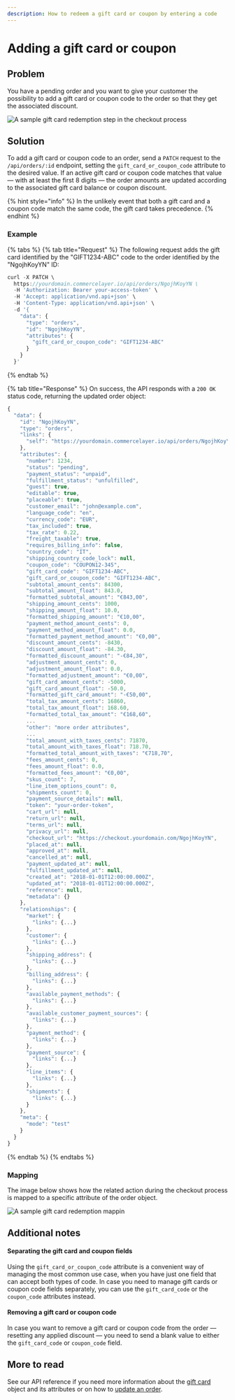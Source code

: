```yaml
---
description: How to redeem a gift card or coupon by entering a code
---
```


# Adding a gift card or coupon

## Problem

You have a pending order and you want to give your customer the possibility to add a gift card or coupon code to the order so that they get the associated discount.

![A sample gift card redemption step in the checkout process](../.gitbook/assets/gift-card-coupon-cover%20%282%29.jpg)

## Solution

To add a gift card or coupon code to an order, send a `PATCH` request to the `/api/orders/:id` endpoint, setting the `gift_card_or_coupon_code` attribute to the desired value. If an active gift card or coupon code matches that value — with at least the first 8 digits — the order amounts are updated according to the associated gift card balance or coupon discount.

{% hint style="info" %}
In the unlikely event that both a gift card and a coupon code match the same code, the gift card takes precedence.
{% endhint %}

### Example

{% tabs %}
{% tab title="Request" %}
 The following request adds the gift card identified by the "GIFT1234-ABC" code to the order identified by the "NgojhKoyYN" ID:

```javascript
curl -X PATCH \
  https://yourdomain.commercelayer.io/api/orders/NgojhKoyYN \
  -H 'Authorization: Bearer your-access-token' \
  -H 'Accept: application/vnd.api+json' \
  -H 'Content-Type: application/vnd.api+json' \
  -d '{
    "data": {
      "type": "orders",
      "id": "NgojhKoyYN",
      "attributes": {
        "gift_card_or_coupon_code": "GIFT1234-ABC"
      }
    }
  }'
```
{% endtab %}

{% tab title="Response" %}
On success, the API responds with a `200 OK` status code, returning the updated order object:

```javascript
{
  "data": {
    "id": "NgojhKoyYN",
    "type": "orders",
    "links": {
      "self": "https://yourdomain.commercelayer.io/api/orders/NgojhKoyYN"
    },
    "attributes": {
      "number": 1234,
      "status": "pending",
      "payment_status": "unpaid",
      "fulfillment_status": "unfulfilled",
      "guest": true,
      "editable": true,
      "placeable": true,
      "customer_email": "john@example.com",
      "language_code": "en",
      "currency_code": "EUR",
      "tax_included": true,
      "tax_rate": 0.22,
      "freight_taxable": true,
      "requires_billing_info": false,
      "country_code": "IT",
      "shipping_country_code_lock": null,
      "coupon_code": "COUPON12-345",
      "gift_card_code": "GIFT1234-ABC",
      "gift_card_or_coupon_code": "GIFT1234-ABC",
      "subtotal_amount_cents": 84300,
      "subtotal_amount_float": 843.0,
      "formatted_subtotal_amount": "€843,00",
      "shipping_amount_cents": 1000,
      "shipping_amount_float": 10.0,
      "formatted_shipping_amount": "€10,00",
      "payment_method_amount_cents": 0,
      "payment_method_amount_float": 0.0,
      "formatted_payment_method_amount": "€0,00",
      "discount_amount_cents": -8430,
      "discount_amount_float": -84.30,
      "formatted_discount_amount": "-€84,30",
      "adjustment_amount_cents": 0,
      "adjustment_amount_float": 0.0,
      "formatted_adjustment_amount": "€0,00",
      "gift_card_amount_cents": -5000,
      "gift_card_amount_float": -50.0,
      "formatted_gift_card_amount": "-€50,00",
      "total_tax_amount_cents": 16860,
      "total_tax_amount_float": 168.60,
      "formatted_total_tax_amount": "€168,60",
      ...
      "other": "more order attributes",
      ...
      "total_amount_with_taxes_cents": 71870,
      "total_amount_with_taxes_float": 718.70,
      "formatted_total_amount_with_taxes": "€718,70",
      "fees_amount_cents": 0,
      "fees_amount_float": 0.0,
      "formatted_fees_amount": "€0,00",
      "skus_count": 7,
      "line_item_options_count": 0,
      "shipments_count": 0,
      "payment_source_details": null,
      "token": "your-order-token",
      "cart_url": null,
      "return_url": null,
      "terms_url": null,
      "privacy_url": null,
      "checkout_url": "https://checkout.yourdomain.com/NgojhKoyYN",
      "placed_at": null,
      "approved_at": null,
      "cancelled_at": null,
      "payment_updated_at": null,
      "fulfillment_updated_at": null,
      "created_at": "2018-01-01T12:00:00.000Z",
      "updated_at": "2018-01-01T12:00:00.000Z",
      "reference": null,
      "metadata": {}
    },
    "relationships": {
      "market": {
        "links": {...}
      },
      "customer": {
        "links": {...}
      },
      "shipping_address": {
        "links": {...}
      },
      "billing_address": {
        "links": {...}
      },
      "available_payment_methods": {
        "links": {...}
      },
      "available_customer_payment_sources": {
        "links": {...}
      },
      "payment_method": {
        "links": {...}
      },
      "payment_source": {
        "links": {...}
      },
      "line_items": {
        "links": {...}
      },
      "shipments": {
        "links": {...}
      }
    },
    "meta": {
      "mode": "test"
    }
  }
}
```
{% endtab %}
{% endtabs %}

### Mapping

The image below shows how the related action during the checkout process is mapped to a specific attribute of the order object.

![A sample gift card redemption mappin](../.gitbook/assets/gift-card-coupon-mapping%20%282%29.jpg)

## Additional notes

#### Separating the gift card and coupon fields

Using the `gift_card_or_coupon_code` attribute is a convenient way of managing the most common use case, when you have just one field that can accept both types of code. In case you need to manage gift cards or coupon code fields separately, you can use the  `gift_card_code` or the `coupon_code` attributes instead.

#### Removing a gift card or coupon code

In case you want to remove a gift card or coupon code from the order — resetting any applied discount — you need to send a blank value to either the `gift_card_code` or `coupon_code` field.

## More to read

See our API reference if you need more information about the [gift card](https://docs.commercelayer.io/api/resources/gift_cards) object and its attributes or on how to [update an order](https://docs.commercelayer.io/api/resources/orders/update_order).







